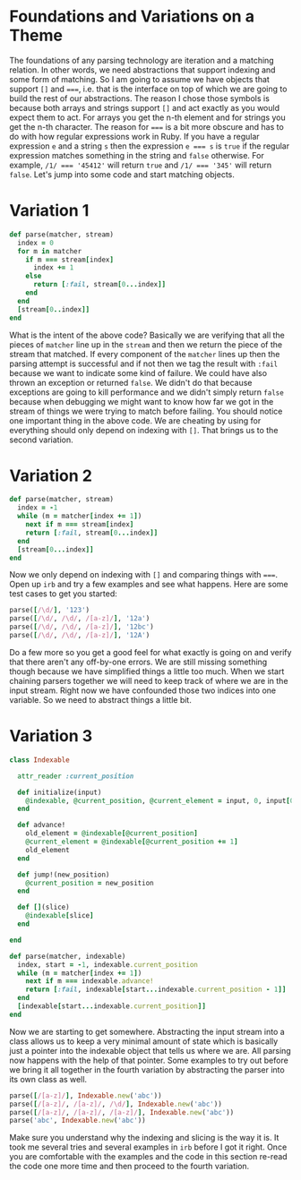 # Foundations and Variations on a Theme
The foundations of any parsing technology are iteration and a matching relation. In other words, we need abstractions that support indexing and some form of matching. So I am going to assume we have objects that support `[]` and `===`, i.e. that is the interface on top of which we are going to build the rest of our abstractions. The reason I chose those symbols is because both arrays and strings support `[]` and act exactly as you would expect them to act. For arrays you get the n-th element and for strings you get the n-th character. The reason for `===` is a bit more obscure and has to do with how regular expressions work in Ruby. If you have a regular expression `e` and a string `s` then the expression `e === s` is `true` if the regular expression matches something in the string and `false` otherwise. For example, `/1/ === '45412'` will return `true` and `/1/ === '345'` will return `false`. Let's jump into some code and start matching objects.

# Variation 1
```ruby
def parse(matcher, stream)
  index = 0
  for m in matcher
    if m === stream[index]
      index += 1
    else
      return [:fail, stream[0...index]]
    end
  end
  [stream[0..index]]
end
```

What is the intent of the above code? Basically we are verifying that all the pieces of `matcher` line up in the `stream` and then we return the piece of the stream that matched. If every component of the `matcher` lines up then the parsing attempt is successful and if not then we tag the result with `:fail` because we want to indicate some kind of failure. We could have also thrown an exception or returned `false`. We didn't do that because exceptions are going to kill performance and we didn't simply return `false` because when debugging we might want to know how far we got in the stream of things we were trying to match before failing. You should notice one important thing in the above code. We are cheating by using for everything should only depend on indexing with `[]`. That brings us to the second variation.

# Variation 2
```ruby
def parse(matcher, stream)
  index = -1
  while (m = matcher[index += 1])
    next if m === stream[index]
    return [:fail, stream[0...index]]
  end
  [stream[0...index]]
end
```

Now we only depend on indexing with `[]` and comparing things with `===`. Open up `irb` and try a few examples and see what happens. Here are some test cases to get you started:
```ruby
parse([/\d/], '123')
parse([/\d/, /\d/, /[a-z]/], '12a')
parse([/\d/, /\d/, /[a-z]/], '12bc')
parse([/\d/, /\d/, /[a-z]/], '12A')
```

Do a few more so you get a good feel for what exactly is going on and verify that there aren't any off-by-one errors. We are still missing something though because we have simplified things a little too much. When we start chaining parsers together we will need to keep track of where we are in the input stream. Right now we have confounded those two indices into one variable. So we need to abstract things a little bit.

# Variation 3
```ruby
class Indexable

  attr_reader :current_position

  def initialize(input)
    @indexable, @current_position, @current_element = input, 0, input[0]
  end

  def advance!
    old_element = @indexable[@current_position]
    @current_element = @indexable[@current_position += 1]
    old_element
  end

  def jump!(new_position)
    @current_position = new_position
  end

  def [](slice)
    @indexable[slice]
  end

end

def parse(matcher, indexable)
  index, start = -1, indexable.current_position
  while (m = matcher[index += 1])
    next if m === indexable.advance!
    return [:fail, indexable[start...indexable.current_position - 1]]
  end
  [indexable[start...indexable.current_position]]
end
```

Now we are starting to get somewhere. Abstracting the input stream into a class allows us to keep a very minimal amount of state which is basically just a pointer into the indexable object that tells us where we are. All parsing now happens with the help of that pointer. Some examples to try out before we bring it all together in the fourth variation by abstracting the parser into its own class as well.
```ruby
parse([/[a-z]/], Indexable.new('abc'))
parse([/[a-z]/, /[a-z]/, /\d/], Indexable.new('abc'))
parse([/[a-z]/, /[a-z]/, /[a-z]/], Indexable.new('abc'))
parse('abc', Indexable.new('abc'))
```
Make sure you understand why the indexing and slicing is the way it is. It took me several tries and several examples in `irb` before I got it right. Once you are comfortable with the examples and the code in this section re-read the code one more time and then proceed to the fourth variation.
